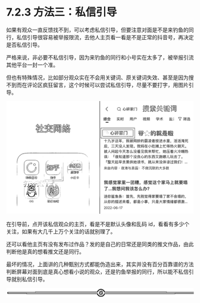 # 7.2.3 方法三：私信引导

如果有观众一直反馈找不到，可以考虑私信引导，但要注意对面是不是来钓鱼的同行，私信引导很容易被举报限流，去他人主页看一看是不是正常的抖音号，再决定是否私信引导。

严格来说，非必要不私信引导，因为来钓鱼的同行和小号实在太多了，被举报引流其他平台一封一个准。

但也有特殊情况，比如部分观众实在不会用关键词、原关键词失效、甚至是因为搜不到而在评论区疯狂留言，这个时候可以尝试私信引导，尽量不要打字，用图片引导。

![](img/121c4f19d06dd86ed29c4e441dc014c5.png)

在引导前，点开该私信观众的主页，看是不是默认头像和乱码 id，看看有多少个关注，如果有大几千上万个关注的话就别理了。

还可以看他主页有没有发布过作品？发的是自己的日常还是同类的推文作品，由此判断他是真的想看推文还是同行。

最坏的情况，上面讲的几种甄别方式都能伪造出来，其实并没有百分百靠谱的方法判断屏幕对面到底是真心想看小说的观众，还是钓鱼举报的同行，所以能不私信引导就别私信引导。

![](img/8cd4882c394e0a215918dd25d4aa188b.png)